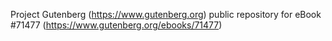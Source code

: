 Project Gutenberg (https://www.gutenberg.org) public repository
for eBook #71477 (https://www.gutenberg.org/ebooks/71477)
